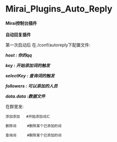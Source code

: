 # Mirai_Plugins_Auto_Reply

#### Mirai控制台插件

**自动回复插件**

第一次启动后 在./conf/autoreply下配置文件:

**_host : 你的qq_**

_**key : 开始添加词的触发**_

_**selectKey : 查询词的触发**_

_**followers : 可以添加的人员**_

_**data.data :数据文件**_

在群里发: 

    添加添加   #开始添加词汇

    删除词     #删除某个已添加的词

    查询词     #删除某个已添加的词


